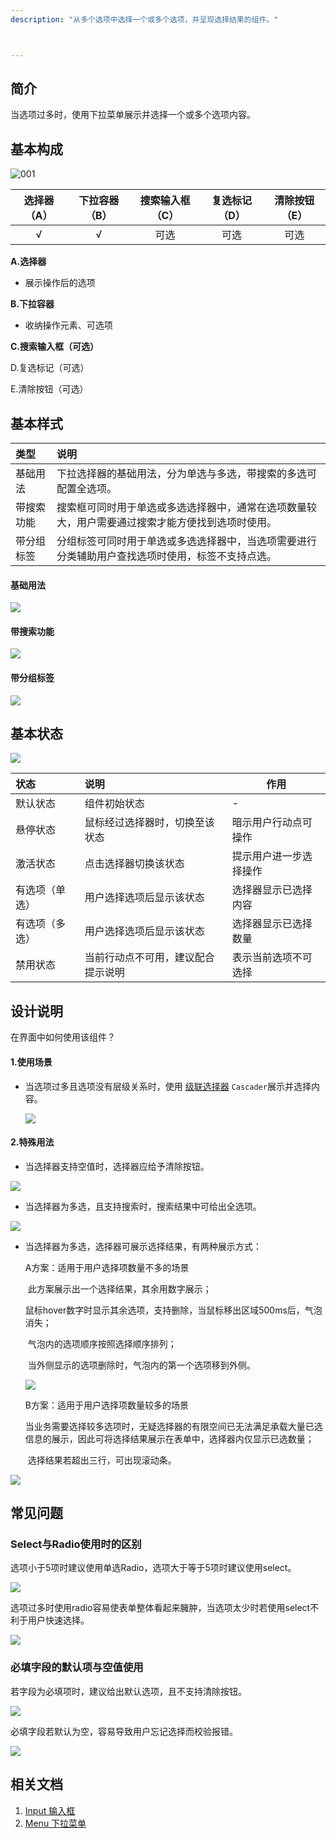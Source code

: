 ```yaml
---
description: "从多个选项中选择一个或多个选项，并呈现选择结果的组件。"



---
```


<!--副标题具体写法见源代码模式-->

## 简介

当选项过多时，使用下拉菜单展示并选择一个或多个选项内容。



## 基本构成

![001](C:\Users\ColinCho\Desktop\u-design-dev\u-design-dev\content\images\Select\001.png)

| 选择器（A） | 下拉容器（B） | 搜索输入框（C） | 复选标记（D） | 清除按钮（E） |
| :---------: | :-----------: | :-------------: | :-----------: | :-----------: |
|      √      |       √       |      可选       |     可选      |     可选      |

**A.选择器**

- 展示操作后的选项


**B.下拉容器**

- 收纳操作元素、可选项

**C.搜索输入框（可选）**

D.复选标记（可选）

E.清除按钮（可选）





## 基本样式

| 类型       | 说明                                                         |
| :--------- | :----------------------------------------------------------- |
| 基础用法   | 下拉选择器的基础用法，分为单选与多选，带搜索的多选可配置全选项。 |
| 带搜索功能 | 搜索框可同时用于单选或多选选择器中，通常在选项数量较大，用户需要通过搜索才能方便找到选项时使用。 |
| 带分组标签 | 分组标签可同时用于单选或多选选择器中，当选项需要进行分类辅助用户查找选项时使用，标签不支持点选。 |

#### 基础用法

![](../../../images/Select/styles_01.png)

#### 带搜索功能

![](../../../images/Select/styles_02.png)

#### 带分组标签

![](../../../images/Select/styles_03.png)

## 基本状态

![](../../../images/Select/states_01.png)

| 状态           | 说明                               | 作用                   |
| :------------- | :--------------------------------- | ---------------------- |
| 默认状态       | 组件初始状态                       | -                      |
| 悬停状态       | 鼠标经过选择器时，切换至该状态     | 暗示用户行动点可操作   |
| 激活状态       | 点击选择器切换该状态               | 提示用户进一步选择操作 |
| 有选项（单选） | 用户选择选项后显示该状态           | 选择器显示已选择内容   |
| 有选项（多选） | 用户选择选项后显示该状态           | 选择器显示已选择数量   |
| 禁用状态       | 当前行动点不可用，建议配合提示说明 | 表示当前选项不可选择   |



## 设计说明

在界面中如何使用该组件？

#### 1.使用场景    

- 当选项过多且选项没有层级关系时，使用 [级联选择器](http://10.179.234.214:8000/component/Cascader/) `Cascader`展示并选择内容。

  ![](../../../images/Select/descriptions_01.png)

#### 2.特殊用法    

- 当选择器支持空值时，选择器应给予清除按钮。

![](../../../images/Select/descriptions_02.png)



- 当选择器为多选，且支持搜索时，搜索结果中可给出全选项。

![](../../../images/Select/007.png)



- 当选择器为多选，选择器可展示选择结果，有两种展示方式：

  A方案：适用于用户选择项数量不多的场景

  ​    此方案展示出一个选择结果，其余用数字展示；

  ​    鼠标hover数字时显示其余选项，支持删除，当鼠标移出区域500ms后，气泡消失；

  ​    气泡内的选项顺序按照选择顺序排列；

  ​    当外侧显示的选项删除时，气泡内的第一个选项移到外侧。

  ![](../../../images/Select/008.png)

  

  

  B方案：适用于用户选择项数量较多的场景

  ​    当业务需要选择较多选项时，无疑选择器的有限空间已无法满足承载大量已选信息的展示，因此可将选择结果展示在表单中，选择器内仅显示已选数量；

  ​    选择结果若超出三行，可出现滚动条。

![](../../../images/Select/009.png)  





## 常见问题

### Select与Radio使用时的区别

<div class="u-md-flex-without-bg">
   <div class="u-md-mr24">
      <p><i class="u-md-suggested"></i>选项小于5项时建议使用单选Radio，选项大于等于5项时建议使用select。</p>
      <img src="../../../images/Select/problems_01.png"/>
   </div>
   <div>
      <p><i class="u-md-not-suggested"></i>选项过多时使用radio容易使表单整体看起来臃肿，当选项太少时若使用select不利于用户快速选择。</p>
      <img src="../../../images/Select/problems_02.png"/>
   </div>
</div>







### 必填字段的默认项与空值使用

<div class="u-md-flex-without-bg">
   <div class="u-md-mr24">
      <p><i class="u-md-suggested"></i>若字段为必填项时，建议给出默认选项，且不支持清除按钮。</p>
      <img src="../../../images/Select/problems_03.png"/>
   </div>
   <div>
      <p><i class="u-md-not-suggested"></i>必填字段若默认为空，容易导致用户忘记选择而校验报错。</p>
      <img src="../../../images/Select/problems_04.png"/>
   </div>
</div>



<!--

## 主题

| 内容 | 值           | 默认值  |
| :--- | :----------- | :------ |
| icon | icon/nothing | nothing |
| icon | icon/nothing | nothing |

-->

## 相关文档

1. [Input 输入框](/component/Input/)
2. [Menu 下拉菜单](/component/Menu/)
